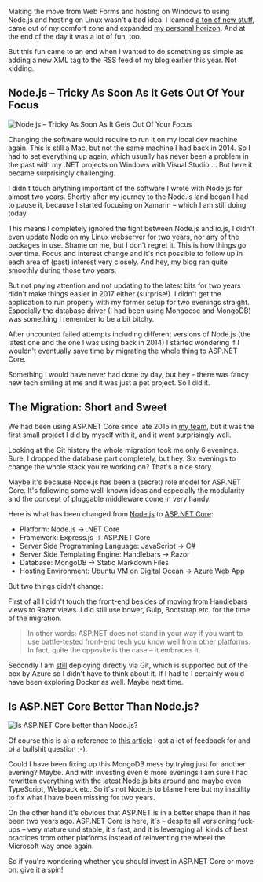 Making the move from Web Forms and hosting on Windows to using Node.js and hosting on Linux wasn't a bad idea. I learned [a ton of new stuff](https://github.com/aspnetde/nodejs-webserver-guide), came out of my comfort zone and expanded [my personal horizon](https://thomasbandt.com/is-nodejs-better-than-aspnet). And at the end of the day it was a lot of fun, too.

But this fun came to an end when I wanted to do something as simple as adding a new XML tag to the RSS feed of my blog earlier this year. Not kidding.

## Node.js – Tricky As Soon As It Gets Out Of Your Focus

![Node.js – Tricky As Soon As It Gets Out Of Your Focus](https://thomasbandt.com/images/nodejs.gif)

Changing the software would require to run it on my local dev machine again. This is still a Mac, but not the same machine I had back in 2014. So I had to set everything up again, which usually has never been a problem in the past with my .NET projects on Windows with Visual Studio ... But here it became surprisingly challenging.

I didn't touch anything important of the software I wrote with Node.js for almost two years. Shortly after my journey to the Node.js land began I had to pause it, because I started focusing on Xamarin – which I am still doing today. 

This means I completely ignored the fight between Node.js and io.js, I didn't even update Node on my Linux webserver for two years, nor any of the packages in use. Shame on me, but I don't regret it. This is how things go over time. Focus and interest change and it's not possible to follow up in each area of (past) interest very closely. And hey, my blog ran quite smoothly during those two years.

But not paying attention and not updating to the latest bits for two years didn't make things easier in 2017 either (surprise!). I didn't get the application to run properly with my former setup for two evenings straight. Especially the database driver (I had been using Mongoose and MongoDB) was something I remember to be a bit bitchy. 

After uncounted failed attempts including different versions of Node.js (the latest one and the one I was using back in 2014) I started wondering if I wouldn't eventually save time by migrating the whole thing to ASP.NET Core.

Something I would have never had done by day, but hey - there was fancy new tech smiling at me and it was just a pet project. So I did it.

## The Migration: Short and Sweet

We had been using ASP.NET Core since late 2015 in [my team](https://www.69grad.de/), but it was the first small project I did by myself with it, and it went surprisingly well.

Looking at the Git history the whole migration took me only 6 evenings. Sure, I dropped the database part completely, but hey. Six evenings to change the whole stack you're working on? That's a nice story.

Maybe it's because Node.js has been a (secret) role model for ASP.NET Core. It's following some well-known ideas and especially the modularity and the concept of pluggable middleware come in very handy.

Here is what has been changed from [Node.js](https://github.com/aspnetde/thomasbandt.com/tree/2014-2016-nodejs) to [ASP.NET Core](https://github.com/aspnetde/thomasbandt.com/tree/master/src):

- Platform: Node.js -> .NET Core
- Framework: Express.js -> ASP.NET Core
- Server Side Programming Language: JavaScript -> C#
- Server Side Templating Engine: Handlebars -> Razor
- Database: MongoDB -> Static Markdown Files
- Hosting Environment: Ubuntu VM on Digital Ocean -> Azure Web App

But two things didn't change: 

First of all I didn't touch the front-end besides of moving from Handlebars views to Razor views. I did still use bower, Gulp, Bootstrap etc. for the time of the migration. 

> In other words: ASP.NET does not stand in your way if you want to use battle-tested front-end tech you know well from other platforms. In fact, quite the opposite is the case – it embraces it.

Secondly I am [still](https://github.com/aspnetde/nodejs-webserver-guide#push-your-application-to-your-repository) deploying directly via Git, which is supported out of the box by Azure so I didn't have to think about it. If I had to I certainly would have been exploring Docker as well. Maybe next time.

## Is ASP.NET Core Better Than Node.js?

![Is ASP.NET Core better than Node.js?](https://thomasbandt.com/images/wellno.gif)

Of course this is a) a reference to [this article](https://thomasbandt.com/is-nodejs-better-than-aspnet) I got a lot of feedback for and b) a bullshit question ;-).

Could I have been fixing up this MongoDB mess by trying just for another evening? Maybe. And with investing even 6 more evenings I am sure I had rewritten everything with the latest Node.js bits around and maybe even TypeScript, Webpack etc. So it's not Node.js to blame here but my inability to fix what I have been missing for two years.

On the other hand it's obvious that ASP.NET is in a better shape than it has been two years ago. ASP.NET Core is here, it's – despite all versioning fuck-ups – very mature und stable, it's fast, and it is leveraging all kinds of best practices from other platforms instead of reinventing the wheel the Microsoft way once again.

So if you're wondering whether you should invest in ASP.NET Core or move on: give it a spin!
